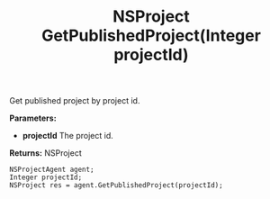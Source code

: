 ﻿---
uid: crmscript_ref_NSProjectAgent_GetPublishedProject
title: NSProject GetPublishedProject(Integer projectId)
intellisense: NSProjectAgent.GetPublishedProject
keywords: NSProjectAgent, GetPublishedProject
so.topic: reference
---

Get published project by project id.

**Parameters:**
 - **projectId** The project id.

**Returns:** NSProject

```crmscript
NSProjectAgent agent;
Integer projectId;
NSProject res = agent.GetPublishedProject(projectId);
```

